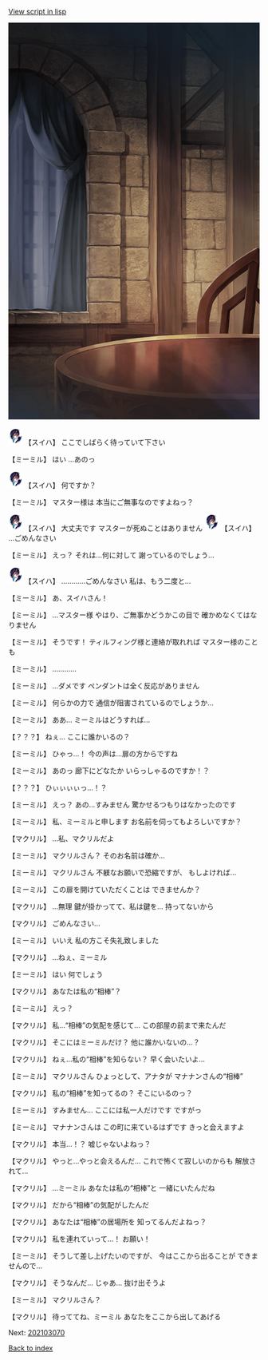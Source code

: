 [View script in lisp](../scripts/202103060.txt)

![201_room.png](../images/backgrounds/201_room.png)

<img src="../images/units/3401711.png" alt="3401711.png" height="34"/>
【スイハ】
ここでしばらく待っていて下さい

【ミーミル】
はい
…あのっ

<img src="../images/units/3401711.png" alt="3401711.png" height="34"/>
【スイハ】
何ですか？

【ミーミル】
マスター様は
本当にご無事なのですよねっ？

<img src="../images/units/3401711.png" alt="3401711.png" height="34"/>
【スイハ】
大丈夫です
マスターが死ぬことはありません

<img src="../images/units/3401711.png" alt="3401711.png" height="34"/>
【スイハ】
…ごめんなさい

【ミーミル】
えっ？
それは…何に対して
謝っているのでしょう…

<img src="../images/units/3401711.png" alt="3401711.png" height="34"/>
【スイハ】
…………ごめんなさい
私は、もう二度と…

【ミーミル】
あ、スイハさん！

【ミーミル】
…マスター様
やはり、ご無事かどうかこの目で
確かめなくてはなりません

【ミーミル】
そうです！
ティルフィング様と連絡が取れれば
マスター様のことも

【ミーミル】
…………

【ミーミル】
…ダメです
ペンダントは全く反応がありません

【ミーミル】
何らかの力で
通信が阻害されているのでしょうか…

【ミーミル】
ああ…
ミーミルはどうすれば…

【？？？】
ねぇ…
ここに誰かいるの？

【ミーミル】
ひゃっ…！
今の声は…扉の方からですね

【ミーミル】
あのっ
廊下にどなたか
いらっしゃるのですか！？

【？？？】
ひぃぃぃぃっ…！？

【ミーミル】
えっ？
あの…すみません
驚かせるつもりはなかったのです

【ミーミル】
私、ミーミルと申します
お名前を伺ってもよろしいですか？

【マクリル】
…私、マクリルだよ

【ミーミル】
マクリルさん？
そのお名前は確か…

【ミーミル】
マクリルさん
不躾なお願いで恐縮ですが、
もしよければ…

【ミーミル】
この扉を開けていただくことは
できませんか？

【マクリル】
…無理
鍵が掛かってて、私は鍵を…
持ってないから

【マクリル】
ごめんなさい…

【ミーミル】
いいえ
私の方こそ失礼致しました

【マクリル】
…ねぇ、ミーミル

【ミーミル】
はい
何でしょう

【マクリル】
あなたは私の“相棒”？

【ミーミル】
えっ？

【マクリル】
私…“相棒”の気配を感じて…
この部屋の前まで来たんだ

【マクリル】
そこにはミーミルだけ？
他に誰かいないの…？

【マクリル】
ねぇ…私の“相棒”を知らない？
早く会いたいよ…

【ミーミル】
マクリルさん
ひょっとして、アナタが
マナナンさんの“相棒”

【マクリル】
私の“相棒”を知ってるの？
そこにいるのっ？

【ミーミル】
すみません…
ここには私一人だけです
ですがっ

【ミーミル】
マナナンさんは
この町に来ているはずです
きっと会えますよ

【マクリル】
本当…！？
嘘じゃないよねっ？

【マクリル】
やっと…やっと会えるんだ…
これで怖くて寂しいのからも
解放されて…

【マクリル】
…ミーミル
あなたは私の“相棒”と
一緒にいたんだね

【マクリル】
だから“相棒”の気配がしたんだ

【マクリル】
あなたは“相棒”の居場所を
知ってるんだよねっ？

【マクリル】
私を連れていって…！
お願い！

【ミーミル】
そうして差し上げたいのですが、
今はここから出ることが
できませんので…

【マクリル】
そうなんだ…
じゃあ…
抜け出そうよ

【ミーミル】
マクリルさん？

【マクリル】
待っててね、ミーミル
あなたをここから出してあげる


Next: [202103070](202103070.md)

[Back to index](index.md)
